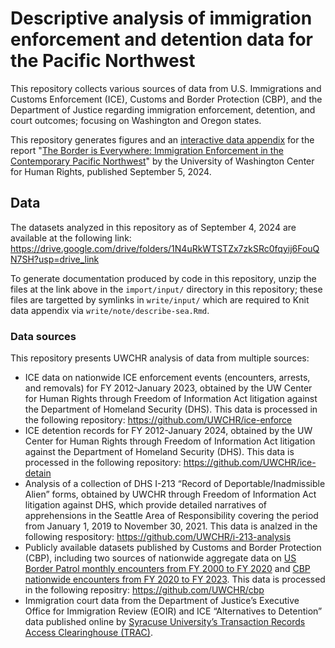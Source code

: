 # Descriptive analysis of immigration enforcement and detention data for the Pacific Northwest

This repository collects various sources of data from U.S. Immigrations and Customs Enforcement (ICE), Customs and Border Protection (CBP), and the Department of Justice regarding immigration enforcement, detention, and court outcomes; focusing on Washington and Oregon states.

This repository generates figures and an [interactive data appendix](https://uwchr.github.io/describe-sea/border-everywhere.html) for the report "[The Border is Everywhere: Immigration Enforcement in the Contemporary Pacific Northwest](https://jsis.washington.edu/humanrights/2024/09/05/the-border-is-everywhere-immigration-enforcement-in-the-contemporary-pacific-northwest/)" by the University of Washington Center for Human Rights, published September 5, 2024.

## Data

The datasets analyzed in this repository as of September 4, 2024 are available at the following link: https://drive.google.com/drive/folders/1N4uRkWTSTZx7zkSRc0fqyij6FouQN7SH?usp=drive_link

To generate documentation produced by code in this repository, unzip the files at the link above in the `import/input/` directory in this repository; these files are targetted by symlinks in `write/input/` which are required to Knit data appendix via `write/note/describe-sea.Rmd`.

### Data sources

This repository presents UWCHR analysis of data from multiple sources:

- ICE data on nationwide ICE enforcement events (encounters, arrests, and removals) for FY 2012-January 2023, obtained by the UW Center for Human Rights through Freedom of Information Act litigation against the Department of Homeland Security (DHS). This data is processed in the following repository: https://github.com/UWCHR/ice-enforce
- ICE detention records for FY 2012-January 2024, obtained by the UW Center for Human Rights through Freedom of Information Act litigation against the Department of Homeland Security (DHS). This data is processed in the following repository: https://github.com/UWCHR/ice-detain
- Analysis of a collection of DHS I-213 “Record of Deportable/Inadmissible Alien” forms, obtained by UWCHR through Freedom of Information Act litigation against DHS, which provide detailed narratives of apprehensions in the Seattle Area of Responsibility covering the period from January 1, 2019 to November 30, 2021. This data is analzed in the following respository: https://github.com/UWCHR/i-213-analysis
- Publicly available datasets published by Customs and Border Protection (CBP), including two sources of nationwide aggregate data on [US Border Patrol monthly encounters from FY 2000 to FY 2020](https://www.cbp.gov/document/stats/us-border-patrol-monthly-encounters-fy-2000-fy-2020) and [CBP nationwide encounters from FY 2020 to FY 2023](https://www.cbp.gov/newsroom/stats/nationwide-encounters). This data is processed in the following repositry: https://github.com/UWCHR/cbp
- Immigration court data from the Department of Justice’s Executive Office for Immigration Review (EOIR) and ICE “Alternatives to Detention” data published online by [Syracuse University’s Transaction Records Access Clearinghouse (TRAC)](https://trac.syr.edu/immigration/tools/).
